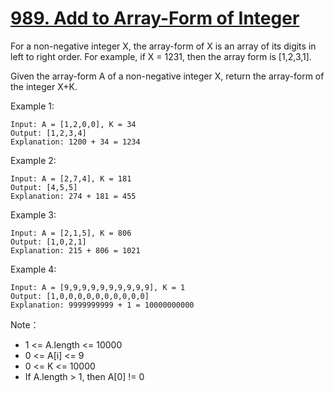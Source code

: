 # [989. Add to Array-Form of Integer](https://leetcode.com/problems/add-to-array-form-of-integer/)

For a non-negative integer X, the array-form of X is an array of its digits in left to right order.  For example, if X = 1231, then the array form is [1,2,3,1].

Given the array-form A of a non-negative integer X, return the array-form of the integer X+K.

Example 1:

```text
Input: A = [1,2,0,0], K = 34
Output: [1,2,3,4]
Explanation: 1200 + 34 = 1234
```

Example 2:

```text
Input: A = [2,7,4], K = 181
Output: [4,5,5]
Explanation: 274 + 181 = 455
```

Example 3:

```text
Input: A = [2,1,5], K = 806
Output: [1,0,2,1]
Explanation: 215 + 806 = 1021
```

Example 4:

```text
Input: A = [9,9,9,9,9,9,9,9,9,9], K = 1
Output: [1,0,0,0,0,0,0,0,0,0,0]
Explanation: 9999999999 + 1 = 10000000000
```

Note：

- 1 <= A.length <= 10000
- 0 <= A[i] <= 9
- 0 <= K <= 10000
- If A.length > 1, then A[0] != 0